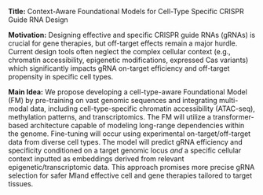 **Title:** Context-Aware Foundational Models for Cell-Type Specific CRISPR Guide RNA Design

**Motivation:** Designing effective and specific CRISPR guide RNAs (gRNAs) is crucial for gene therapies, but off-target effects remain a major hurdle. Current design tools often neglect the complex cellular context (e.g., chromatin accessibility, epigenetic modifications, expressed Cas variants) which significantly impacts gRNA on-target efficiency and off-target propensity in specific cell types.

**Main Idea:** We propose developing a cell-type-aware Foundational Model (FM) by pre-training on vast genomic sequences and integrating multi-modal data, including cell-type-specific chromatin accessibility (ATAC-seq), methylation patterns, and transcriptomics. The FM will utilize a transformer-based architecture capable of modeling long-range dependencies within the genome. Fine-tuning will occur using experimental on-target/off-target data from diverse cell types. The model will predict gRNA efficiency and specificity conditioned on a target genomic locus *and* a specific cellular context inputted as embeddings derived from relevant epigenetic/transcriptomic data. This approach promises more precise gRNA selection for safer Mland effective cell and gene therapies tailored to target tissues.